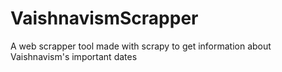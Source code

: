 # VaishnavismScrapper
A web scrapper tool made with scrapy to get information about Vaishnavism's important dates
